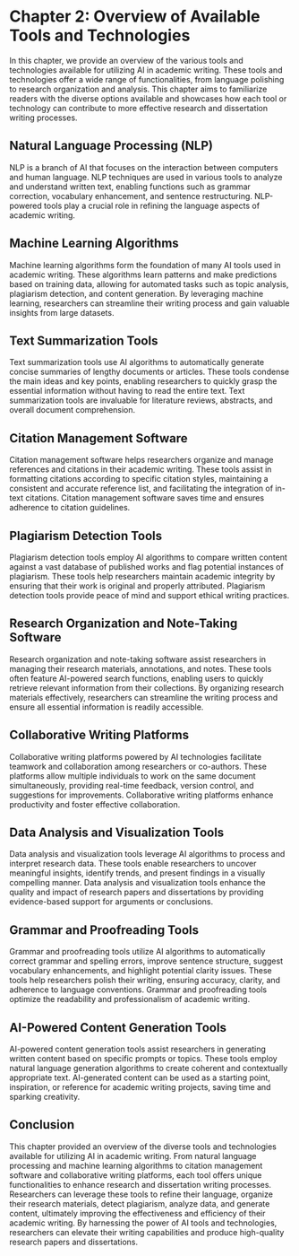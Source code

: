 Chapter 2: Overview of Available Tools and Technologies
=======================================================

In this chapter, we provide an overview of the various tools and technologies available for utilizing AI in academic writing. These tools and technologies offer a wide range of functionalities, from language polishing to research organization and analysis. This chapter aims to familiarize readers with the diverse options available and showcases how each tool or technology can contribute to more effective research and dissertation writing processes.

Natural Language Processing (NLP)
---------------------------------

NLP is a branch of AI that focuses on the interaction between computers and human language. NLP techniques are used in various tools to analyze and understand written text, enabling functions such as grammar correction, vocabulary enhancement, and sentence restructuring. NLP-powered tools play a crucial role in refining the language aspects of academic writing.

Machine Learning Algorithms
---------------------------

Machine learning algorithms form the foundation of many AI tools used in academic writing. These algorithms learn patterns and make predictions based on training data, allowing for automated tasks such as topic analysis, plagiarism detection, and content generation. By leveraging machine learning, researchers can streamline their writing process and gain valuable insights from large datasets.

Text Summarization Tools
------------------------

Text summarization tools use AI algorithms to automatically generate concise summaries of lengthy documents or articles. These tools condense the main ideas and key points, enabling researchers to quickly grasp the essential information without having to read the entire text. Text summarization tools are invaluable for literature reviews, abstracts, and overall document comprehension.

Citation Management Software
----------------------------

Citation management software helps researchers organize and manage references and citations in their academic writing. These tools assist in formatting citations according to specific citation styles, maintaining a consistent and accurate reference list, and facilitating the integration of in-text citations. Citation management software saves time and ensures adherence to citation guidelines.

Plagiarism Detection Tools
--------------------------

Plagiarism detection tools employ AI algorithms to compare written content against a vast database of published works and flag potential instances of plagiarism. These tools help researchers maintain academic integrity by ensuring that their work is original and properly attributed. Plagiarism detection tools provide peace of mind and support ethical writing practices.

Research Organization and Note-Taking Software
----------------------------------------------

Research organization and note-taking software assist researchers in managing their research materials, annotations, and notes. These tools often feature AI-powered search functions, enabling users to quickly retrieve relevant information from their collections. By organizing research materials effectively, researchers can streamline the writing process and ensure all essential information is readily accessible.

Collaborative Writing Platforms
-------------------------------

Collaborative writing platforms powered by AI technologies facilitate teamwork and collaboration among researchers or co-authors. These platforms allow multiple individuals to work on the same document simultaneously, providing real-time feedback, version control, and suggestions for improvements. Collaborative writing platforms enhance productivity and foster effective collaboration.

Data Analysis and Visualization Tools
-------------------------------------

Data analysis and visualization tools leverage AI algorithms to process and interpret research data. These tools enable researchers to uncover meaningful insights, identify trends, and present findings in a visually compelling manner. Data analysis and visualization tools enhance the quality and impact of research papers and dissertations by providing evidence-based support for arguments or conclusions.

Grammar and Proofreading Tools
------------------------------

Grammar and proofreading tools utilize AI algorithms to automatically correct grammar and spelling errors, improve sentence structure, suggest vocabulary enhancements, and highlight potential clarity issues. These tools help researchers polish their writing, ensuring accuracy, clarity, and adherence to language conventions. Grammar and proofreading tools optimize the readability and professionalism of academic writing.

AI-Powered Content Generation Tools
-----------------------------------

AI-powered content generation tools assist researchers in generating written content based on specific prompts or topics. These tools employ natural language generation algorithms to create coherent and contextually appropriate text. AI-generated content can be used as a starting point, inspiration, or reference for academic writing projects, saving time and sparking creativity.

Conclusion
----------

This chapter provided an overview of the diverse tools and technologies available for utilizing AI in academic writing. From natural language processing and machine learning algorithms to citation management software and collaborative writing platforms, each tool offers unique functionalities to enhance research and dissertation writing processes. Researchers can leverage these tools to refine their language, organize their research materials, detect plagiarism, analyze data, and generate content, ultimately improving the effectiveness and efficiency of their academic writing. By harnessing the power of AI tools and technologies, researchers can elevate their writing capabilities and produce high-quality research papers and dissertations.
